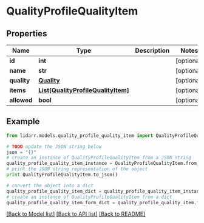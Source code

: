 # QualityProfileQualityItem


## Properties
Name | Type | Description | Notes
------------ | ------------- | ------------- | -------------
**id** | **int** |  | [optional] 
**name** | **str** |  | [optional] 
**quality** | [**Quality**](Quality.md) |  | [optional] 
**items** | [**List[QualityProfileQualityItem]**](QualityProfileQualityItem.md) |  | [optional] 
**allowed** | **bool** |  | [optional] 

## Example

```python
from lidarr.models.quality_profile_quality_item import QualityProfileQualityItem

# TODO update the JSON string below
json = "{}"
# create an instance of QualityProfileQualityItem from a JSON string
quality_profile_quality_item_instance = QualityProfileQualityItem.from_json(json)
# print the JSON string representation of the object
print QualityProfileQualityItem.to_json()

# convert the object into a dict
quality_profile_quality_item_dict = quality_profile_quality_item_instance.to_dict()
# create an instance of QualityProfileQualityItem from a dict
quality_profile_quality_item_form_dict = quality_profile_quality_item.from_dict(quality_profile_quality_item_dict)
```
[[Back to Model list]](../README.md#documentation-for-models) [[Back to API list]](../README.md#documentation-for-api-endpoints) [[Back to README]](../README.md)



